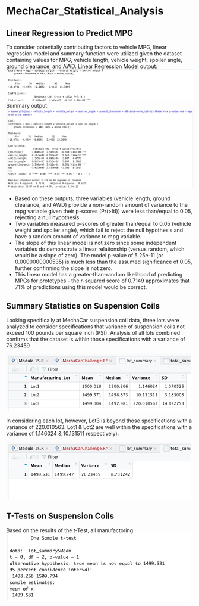 # MechaCar_Statistical_Analysis
## Linear Regression to Predict MPG
To consider potentially contributing factors to vehicle MPG, linear regression model and summary function were utilized given the dataset containing values for MPG, vehicle length, vehicle weight, spoiler angle, ground clearance, and AWD.
Linear Regression Model output:
![LinearRegression.png](LinearRegression.png)
Summary output:
![SummaryLinearRegression.png](SummaryLinearRegression.png)
- Based on these outputs, three variables (vehicle length, ground clearance, and AWD) provide a non-random amount of variance to the mpg variable given their p-scores (Pr(>Itl)) were less than/equal to 0.05, rejecting a null hypothesis. 
- Two variables measured p-scores of greater than/equal to 0.05 (vehicle weight and spoiler angle), which fail to reject the null hypothesis and have a random amount of variance to mpg variable.
- The slope of this linear model is not zero since some independent variables do demonstrate a linear relationship (versus random, which would be a slope of zero). The model p-value of 5.25e-11 (or 0.0000000000535) is much less than the assumed significance of 0.05, further confirming the slope is not zero.
- This linear model has a greater-than-random likelihood of predicting MPGs for prototypes - the r-squared score of 0.7149 approximates that 71% of predictions using this model would be correct.

## Summary Statistics on Suspension Coils
Looking specifically at MechaCar suspension coil data, three lots were analyzed to consider specifications that variance of suspension coils not exceed 100 pounds per square inch (PSI). Analysis of all lots combined confirms that the dataset is within those specifications with a variance of 76.23459

![TotalSummary.png](TotalSummary.png)

In considering each lot, however, Lot3 is beyond those specifications with a variance of 220.010563. Lot1 & Lot2 are well within the specifications with a variance of 1.146024 & 10.131511 respectively).

![LotSummary.png](LotSummary.png)

## T-Tests on Suspension Coils
Based on the results of the t-Test, all manufactoring 
![TotalTTest.png](TotalTTest.png)
